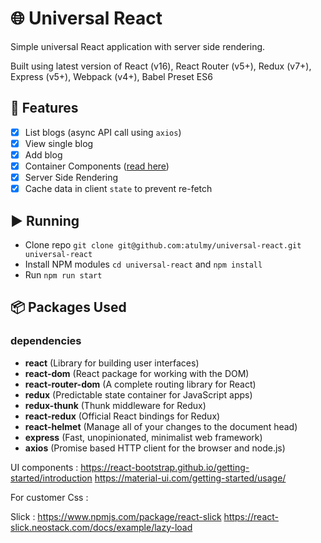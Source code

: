 # 🌐 Universal React
Simple universal React application with server side rendering.

Built using latest version of React (v16), React Router (v5+), Redux (v7+), Express (v5+), Webpack (v4+), Babel Preset ES6

## 📝 Features
- [x] List blogs (async API call using `axios`)
- [x] View single blog
- [x] Add blog
- [x] Container Components ([read here](https://medium.com/@learnreact/container-components-c0e67432e005))
- [x] Server Side Rendering
- [x] Cache data in client `state` to prevent re-fetch

## ▶️ Running
- Clone repo `git clone git@github.com:atulmy/universal-react.git universal-react`
- Install NPM modules `cd universal-react` and `npm install`
- Run `npm run start`

## 📦 Packages Used

### dependencies
- **react** (Library for building user interfaces)
- **react-dom** (React package for working with the DOM)
- **react-router-dom** (A complete routing library for React)
- **redux** (Predictable state container for JavaScript apps)
- **redux-thunk** (Thunk middleware for Redux)
- **react-redux** (Official React bindings for Redux)
- **react-helmet** (Manage all of your changes to the document head)
- **express** (Fast, unopinionated, minimalist web framework)
- **axios** (Promise based HTTP client for the browser and node.js)


UI components :
https://react-bootstrap.github.io/getting-started/introduction
https://material-ui.com/getting-started/usage/

For customer Css :


Slick :
https://www.npmjs.com/package/react-slick
https://react-slick.neostack.com/docs/example/lazy-load
